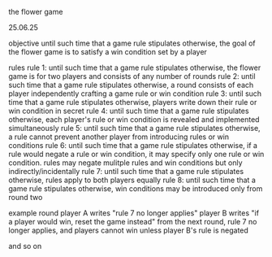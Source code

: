 the flower game

25.06.25

objective
until such time that a game rule stipulates otherwise, the goal of the flower game is to satisfy a win condition set by a player

rules
rule 1: until such time that a game rule stipulates otherwise, the flower game is for two players and consists of any number of rounds
rule 2: until such time that a game rule stipulates otherwise, a round consists of each player independently crafting a game rule or win condition
rule 3: until such time that a game rule stipulates otherwise, players write down their rule or win condition in secret
rule 4: until such time that a game rule stipulates otherwise, each player's rule or win condition is revealed and implemented simultaneously
rule 5: until such time that a game rule stipulates otherwise, a rule cannot prevent another player from introducing rules or win conditions
rule 6: until such time that a game rule stipulates otherwise, if a rule would negate a rule or win condition, it may specify only one rule or win condition. rules may negate mulitple rules and win conditions but only indirectly/incidentally
rule 7: until such time that a game rule stipulates otherwise, rules apply to both players equally
rule 8: until such time that a game rule stipulates otherwise, win conditions may be introduced only from round two

example round
player A writes "rule 7 no longer applies"
player B writes "if a player would win, reset the game instead"
from the next round, rule 7 no longer applies, and players cannot win unless player B's rule is negated

and so on
